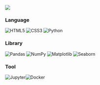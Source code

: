 <img src="https://github.com/user-attachments/assets/30512234-b157-496e-b475-2281b527d9da">

### Language
![HTML5](https://img.shields.io/badge/HTML5-E34F26?style=flat-square&logo=HTML5&logoColor=FFFFFF) ![CSS3](https://img.shields.io/badge/CSS3-1572B6?style=flat-square&logo=CSS3&logoColor=FFFFFF) ![Python](https://img.shields.io/badge/Python-3776AB?style=flat-square&logo=Python&logoColor=FFFFFF)

### Library
![Pandas](https://img.shields.io/badge/Pandas-150458?style=flat-square&logo=Pandas&logoColor=FFFFFF) ![NumPy](https://img.shields.io/badge/NumPy-013243?style=flat-square&logo=NumPy&logoColor=FFFFFF) ![Matplotlib](https://img.shields.io/badge/Matplotlib-11557C?style=flat-square&logo=Matplotlib&logoColor=FFFFFF) ![Seaborn](https://img.shields.io/badge/Seaborn-4C72B0?style=flat-square&logo=Seaborn&logoColor=FFFFFF) 

### Tool
![Jupyter](https://img.shields.io/badge/Jupyter-F37626?style=flat-square&logo=Jupyter&logoColor=FFFFFF)![Docker](https://img.shields.io/badge/Docker-2496ED?style=flat-square&logo=Docker&logoColor=FFFFFF)

